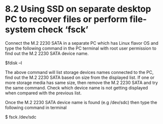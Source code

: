 # 8.2	Using SSD on separate desktop PC to recover files or perform file-system check ‘fsck’

Connect the M.2 2230 SATA in a separate PC which has Linux flavor OS and type the following command in the PC terminal with root user permission to find out the M.2 2230 SATA device name.

$fdisk –l 

The above command will list storage devices names connected to the PC, find out the M.2 2230 SATA based on size from the displayed list. If one or more storage media has same size, then remove the M.2 2230 SATA and try the same command. Check which device name is not getting displayed when compared with the previous list.

Once the M.2 2230 SATA device name is found \(e.g /dev/sdc\) then type the following command in terminal

$ fsck /dev/sdc

